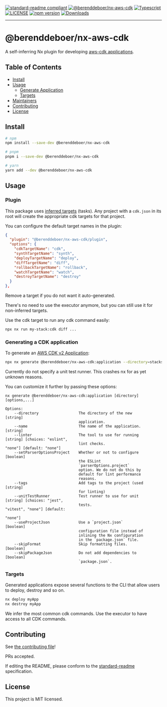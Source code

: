 [![standard-readme compliant](https://img.shields.io/badge/standard--readme-OK-green.svg?style=flat-square)](https://github.com/RichardLitt/standard-readme)
[![@berenddeboer/nx-aws-cdk](https://img.shields.io/badge/%therk-nx--aws--cdk-green)](https://github.com/therk/nx-plugins/tree/master/packages/nx-aws-cdk)
[![Typescript](https://badgen.net/badge/icon/typescript?icon=typescript&label)](https://www.typescriptlang.org/)
[![LICENSE](https://img.shields.io/npm/l/@codebrew/nx-aws-cdk.svg)](https://www.npmjs.com/package/@berenddeboer/nx-aws-cdk)
[![npm version](https://img.shields.io/npm/v/@codebrew/nx-aws-cdk.svg)](https://www.npmjs.com/package/@berenddeboer/nx-aws-cdk)
[![Downloads](https://img.shields.io/npm/dm/@codebrew/nx-aws-cdk.svg)](https://www.npmjs.com/package/@berenddeboer/nx-aws-cdk)

<hr>

# @berenddeboer/nx-aws-cdk

A self-inferring Nx plugin for developing [aws-cdk
applications](https://docs.aws.amazon.com/cdk/latest/guide/home.html).

## Table of Contents

- [Install](#install)
- [Usage](#usage)
  - [Generate Application](#generate-application)
  - [Targets](#targets)
- [Maintainers](#maintainers)
- [Contributing](#contributing)
- [License](#license)

## Install

```sh
# npm
npm install --save-dev @berenddeboer/nx-aws-cdk

# pnpm
pnpm i --save-dev @berenddeboer/nx-aws-cdk

# yarn
yarn add --dev @berenddeboer/nx-aws-cdk
```

## Usage

### Plugin

This package uses [inferred
targets](https://nx.dev/concepts/inferred-tasks) (tasks). Any project
with a `cdk.json` in its root will create the appropriate cdk targets
for that project.

You can configure the default target names in the plugin:

```json
{
  "plugin": "@berenddeboer/nx-aws-cdk/plugin",
  "options": {
	"cdkTargetName": "cdk",
	"synthTargetName": "synth",
	"deployTargetName": "deploy",
	"diffTargetName": "diff",
	"rollbackTargetName": "rollback",
	"watchTargetName": "watch",
	"destroyTargetName": "destroy"
  }
},
```

Remove a target if you do not want it auto-generated.

There's no need to use the executor anymore, but you can still use it
for non-inferred targets.

Use the cdk target to run any cdk command easily:

```sh
npx nx run my-stack:cdk diff ...
```

### Generating a CDK application

To generate an [AWS CDK v2
Application](https://docs.aws.amazon.com/cdk/v2/guide/home.html):

```sh
npx nx generate @berenddeboer/nx-aws-cdk:application --directory=stacks/cdk-app --name=cdk-app
```

Currently do not specify a unit test runner. This crashes nx for as
yet unknown reasons.

You can customize it further by passing these options:

```
nx generate @berenddeboer/nx-aws-cdk:application [directory] [options,...]

Options:
    --directory                  The directory of the new                          [string]
                                 application.
    --name                       The name of the application.                      [string]
    --linter                     The tool to use for running   [string] [choices: "eslint",
                                 lint checks.                     "none"] [default: "none"]
    --setParserOptionsProject    Whether or not to configure                      [boolean]
                                 the ESLint
                                 `parserOptions.project`
                                 option. We do not do this by
                                 default for lint performance
                                 reasons.
    --tags                       Add tags to the project (used                     [string]
                                 for linting)
    --unitTestRunner             Test runner to use for unit     [string] [choices: "jest",
                                 tests.                         "vitest", "none"] [default:
                                                                                    "none"]
    --useProjectJson             Use a `project.json`                             [boolean]
                                 configuration file instead of
                                 inlining the Nx configuration
                                 in the `package.json` file.
    --skipFormat                 Skip formatting files.                           [boolean]
    --skipPackageJson            Do not add dependencies to                       [boolean]
                                 `package.json`.
```

### Targets

Generated applications expose several functions to the CLI that allow users to deploy, destroy and so on.

```sh
nx deploy myApp
nx destroy myApp
```

We infer the most common cdk commands. Use the executor to have access
to all CDK commands.

## Contributing

See [the contributing file](../../CONTRIBUTING.md)!

PRs accepted.

If editing the README, please conform to the [standard-readme](https://github.com/RichardLitt/standard-readme) specification.

## License

This project is MIT licensed.
